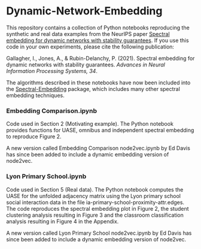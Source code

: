 # Dynamic-Network-Embedding

This repository contains a collection of Python notebooks reproducing the synthetic and real data examples from the NeurIPS paper <a href="https://proceedings.neurips.cc/paper/2021/hash/5446f217e9504bc593ad9dcf2ec88dda-Abstract.html">Spectral embedding for dynamic networks with stability guarantees</a>. If you use this code in your own experiments, please cite the following publication:

Gallagher, I., Jones, A., & Rubin-Delanchy, P. (2021). Spectral embedding for dynamic networks with stability guarantees. *Advances in Neural Information Processing Systems, 34*.

The algorithms described in these notebooks have now been included into the <a href="https://github.com/iggallagher/Spectral-Embedding">Spectral-Embedding</a> package, which includes many other spectral embedding techniques.

### Embedding Comparison.ipynb
Code used in Section 2 (Motivating example). The Python notebook provides functions for UASE, omnibus and independent spectral embedding to reproduce Figure 2.

A new version called Embedding Comparison node2vec.ipynb by Ed Davis has since been added to include a dynamic embedding version of node2vec.

### Lyon Primary School.ipynb
Code used in Section 5 (Real data). The Python notebook computes the UASE for the unfolded adjacency matrix using the Lyon primary school social interaction data in the file ia-primary-school-proximity-attr.edges. The code reproduces the spectral embedding plot in Figure 2, the student clustering analysis resulting in Figure 3 and the classroom classification analysis resulting in Figure 4 in the Appendix.

A new version called Lyon Primary School node2vec.ipynb by Ed Davis has since been added to include a dynamic embedding version of node2vec.
